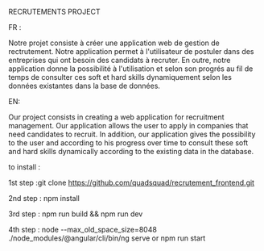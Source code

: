 RECRUTEMENTS  PROJECT 

FR : 

Notre projet consiste à créer une application web de gestion de rectrutement. Notre application permet à l'utilisateur de postuler dans des entreprises qui ont besoin des candidats à recruter. En outre, notre application donne la possibilité à l'utilisation et selon son progrés au fil de temps de consulter ces soft et hard skills dynamiquement selon les données existantes dans la base de données.


EN: 

Our project consists in creating a web application for recruitment management. Our application allows the user to apply in companies that need candidates to recruit. In addition, our application gives the possibility to the user and according to his progress over time to consult these soft and hard skills dynamically according to the existing data in the database.

to install :

1st step :git clone https://github.com/quadsquad/recrutement_frontend.git

2nd step : npm install

3rd step : npm run build && npm run dev

4th step : node --max_old_space_size=8048 ./node_modules/@angular/cli/bin/ng serve or npm run start



